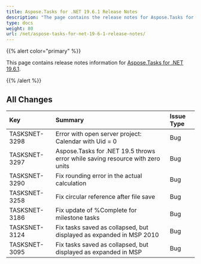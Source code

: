 ```yaml
---
title: Aspose.Tasks for .NET 19.6.1 Release Notes
description: "The page contains the release notes for Aspose.Tasks for .NET 19.6.1."
type: docs
weight: 80
url: /net/aspose-tasks-for-net-19-6-1-release-notes/
---
```


{{% alert color="primary" %}}

This page contains release notes information for [Aspose.Tasks for .NET 19.6.1](https://downloads.aspose.com/tasks/net/new-releases/aspose.tasks-for-.net-19.6.1/).

{{% /alert %}}

## **All Changes**

|**Key**|**Summary**|**Issue Type**|
| :- | :- | :- |
|TASKSNET-3298 | Error with open server project: Calendar with Uid = 0 |Bug |
|TASKSNET-3297 | Aspose.Tasks for .NET 19.5 throws error while saving resource with zero units |Bug |
|TASKSNET-3290 | Fix rounding error in the actual calculation |Bug |
|TASKSNET-3258 | Fix circular reference after file save |Bug |
|TASKSNET-3186 | Fix update of %Complete for milestone tasks |Bug |
|TASKSNET-3124 | Fix tasks saved as collapsed, but displayed as expanded in MSP 2010 |Bug |
|TASKSNET-3095 | Fix tasks saved as collapsed, but displayed as expanded in MSP |Bug |
